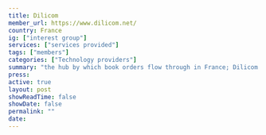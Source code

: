 ```yaml
---
title: Dilicom
member_url: https://www.dilicom.net/
country: France
ig: ["interest group"] 
services: ["services provided"] 
tags: ["members"]
categories: ["Technology providers"]
summary: "the hub by which book orders flow through in France; Dilicom also manages the B2B exchanges related to the national ebook lending solution Prêt Numérique en Bibliothèque."
press:
active: true
layout: post
showReadTime: false
showDate: false
permalink: ""
date: 
---
```

